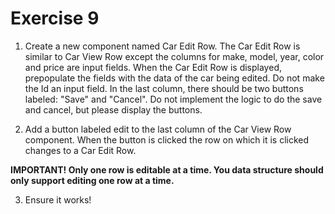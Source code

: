 # Exercise 9

1. Create a new component named Car Edit Row. The Car Edit Row is similar to Car View Row except the columns for make, model, year, color and price are input fields. When the Car Edit Row is displayed, prepopulate the fields with the data of the car being edited. Do not make the Id an input field. In the last column, there should be two buttons labeled: "Save" and "Cancel". Do not implement the logic to do the save and cancel, but please display the buttons.

2. Add a button labeled edit to the last column of the Car View Row component. When the button is clicked the row on which it is clicked changes to a Car Edit Row.

**IMPORTANT! Only one row is editable at a time. You data structure should only support editing one row at a time.**

3. Ensure it works!